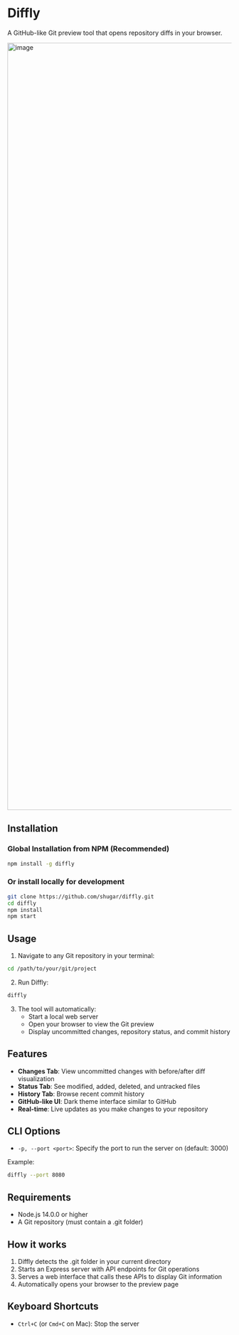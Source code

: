 # Diffly

A GitHub-like Git preview tool that opens repository diffs in your browser.

<img width="1726" alt="image" src="https://github.com/user-attachments/assets/e4cc7db2-f430-4042-bc72-1cff0ecf1554" />


## Installation

### Global Installation from NPM (Recommended)
```bash
npm install -g diffly
```

### Or install locally for development
```bash
git clone https://github.com/shugar/diffly.git
cd diffly
npm install
npm start
```

## Usage

1. Navigate to any Git repository in your terminal:
```bash
cd /path/to/your/git/project
```

2. Run Diffly:
```bash
diffly
```

3. The tool will automatically:
   - Start a local web server
   - Open your browser to view the Git preview
   - Display uncommitted changes, repository status, and commit history

## Features

- **Changes Tab**: View uncommitted changes with before/after diff visualization
- **Status Tab**: See modified, added, deleted, and untracked files
- **History Tab**: Browse recent commit history
- **GitHub-like UI**: Dark theme interface similar to GitHub
- **Real-time**: Live updates as you make changes to your repository

## CLI Options

- `-p, --port <port>`: Specify the port to run the server on (default: 3000)

Example:
```bash
diffly --port 8080
```

## Requirements

- Node.js 14.0.0 or higher
- A Git repository (must contain a .git folder)

## How it works

1. Diffly detects the .git folder in your current directory
2. Starts an Express server with API endpoints for Git operations
3. Serves a web interface that calls these APIs to display Git information
4. Automatically opens your browser to the preview page

## Keyboard Shortcuts

- `Ctrl+C` (or `Cmd+C` on Mac): Stop the server
